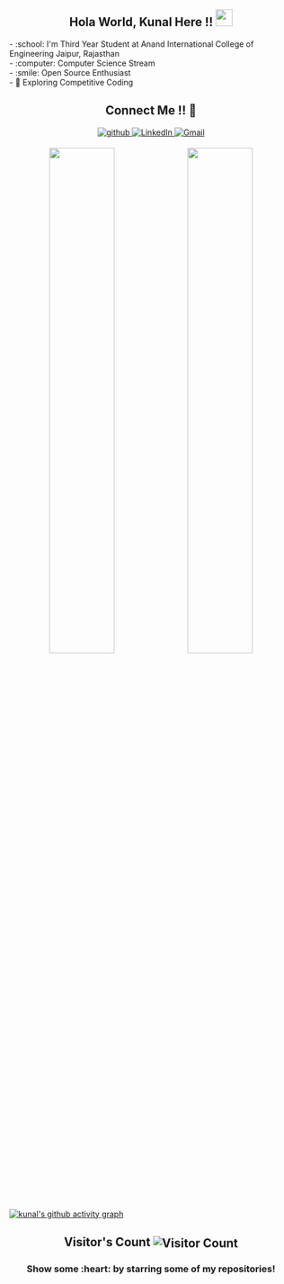 <h2 align="center">Hola World, Kunal Here !! <img src="https://raw.githubusercontent.com/MartinHeinz/MartinHeinz/master/wave.gif" width="30px"></h2>
  - :school: I'm Third Year Student at Anand International College of Engineering Jaipur, Rajasthan <br>
  - :computer: Computer Science Stream<br>
  - :smile: Open Source Enthusiast<br>
  - 🤔 Exploring Competitive Coding <br>

<h2 align="center">Connect Me !! 🤝</h2> 

<p align="center">
<a href="https://github.com/KunalSharmaCoder" target="_blank">
<img src=https://img.shields.io/badge/github-%2324292e.svg?&style=for-the-badge&logo=github&logoColor=white alt=github style="margin-bottom: 5px;" />
</a>
<a href="https://www.linkedin.com/in/https://www.linkedin.com/in/kunal-sharma-11654a1b2//" target="_blank">
<img alt="LinkedIn" src="https://img.shields.io/badge/linkedin%20-%230077B5.svg?&style=for-the-badge&logo=linkedin&logoColor=white"/>
</a>
<a href="mailto:ks504783@gmail.com">
<img alt="Gmail" src="https://img.shields.io/badge/Gmail-D14836?style=for-the-badge&logo=gmail&logoColor=white" />
</a>
</p> 

<div align="center">
  <img width="48%" src="https://github-readme-stats.vercel.app/api?username=KunalSharmaCoder&theme=radical&show_icons=true" />
  <img width="48%" src="https://github-readme-streak-stats.herokuapp.com/?user=KunalSharmaCoder&theme=radical&show_icons=true" />
</div>

[![kunal's github activity graph](https://activity-graph.herokuapp.com/graph?username=KunalSharmaCoder&bg_color=000000&color=4cd8f0&line=2fc8ee&point=ffffff&area=true&hide_border=true)](https://github.com/KunalSharmaCoder/github-readme-activity-graph)
<br>

<h2 align="center">Visitor's Count <img align="center" src="https://profile-counter.glitch.me/KunalSharmaCoder/count.svg" alt="Visitor Count" /></h2>
<h3 align="center">Show some :heart: by starring some of my repositories! </h3>
